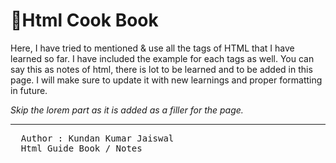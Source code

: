 # 📗Html Cook Book
Here, I have tried to mentioned & use all the tags of HTML that I have learned so far. I have included the example for
each tags as well. You can say this as notes of html, there is lot to be learned and to be added in this page. I will make
sure to update it with new learnings and proper formatting in future.

<i>Skip the lorem part as it is added as a filler for the page.</i>

<hr>
<pre>
  Author : Kundan Kumar Jaiswal
  Html Guide Book / Notes
</pre>
